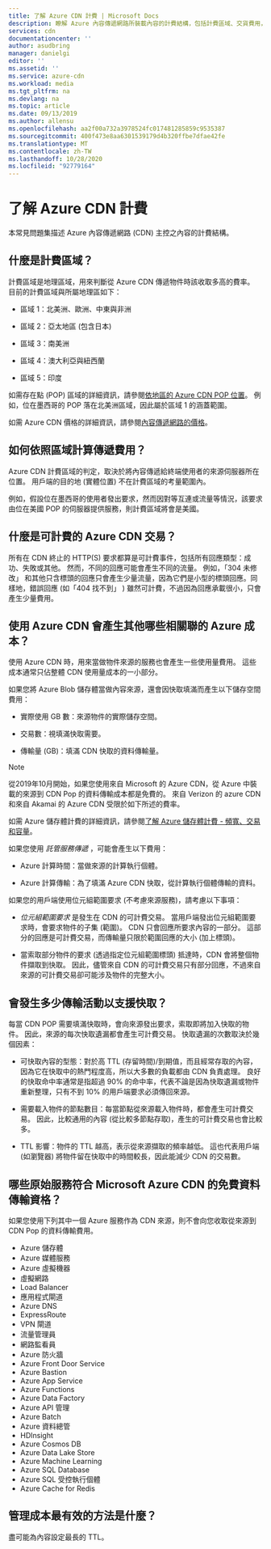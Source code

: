 ```yaml
---
title: 了解 Azure CDN 計費 | Microsoft Docs
description: 瞭解 Azure 內容傳遞網路所裝載內容的計費結構，包括計費區域、交貨費用，以及管理成本。
services: cdn
documentationcenter: ''
author: asudbring
manager: danielgi
editor: ''
ms.assetid: ''
ms.service: azure-cdn
ms.workload: media
ms.tgt_pltfrm: na
ms.devlang: na
ms.topic: article
ms.date: 09/13/2019
ms.author: allensu
ms.openlocfilehash: aa2f00a732a3978524fc017481285859c9535387
ms.sourcegitcommit: 400f473e8aa6301539179d4b320ffbe7dfae42fe
ms.translationtype: MT
ms.contentlocale: zh-TW
ms.lasthandoff: 10/28/2020
ms.locfileid: "92779164"
---
```

# <a name="understanding-azure-cdn-billing"></a>了解 Azure CDN 計費

本常見問題集描述 Azure 內容傳遞網路 (CDN) 主控之內容的計費結構。

## <a name="what-is-a-billing-region"></a>什麼是計費區域？
計費區域是地理區域，用來判斷從 Azure CDN 傳遞物件時該收取多高的費率。 目前的計費區域與所屬地理區如下：

- 區域 1：北美洲、歐洲、中東與非洲

- 區域 2：亞太地區 (包含日本)

- 區域 3：南美洲

- 區域 4：澳大利亞與紐西蘭

- 區域 5：印度

如需存在點 (POP) 區域的詳細資訊，請參閱[依地區的 Azure CDN POP 位置](./cdn-pop-locations.md)。 例如，位在墨西哥的 POP 落在北美洲區域，因此屬於區域 1 的涵蓋範圍。 

如需 Azure CDN 價格的詳細資訊，請參閱[內容傳遞網路的價格](https://azure.microsoft.com/pricing/details/cdn/)。

## <a name="how-are-delivery-charges-calculated-by-region"></a>如何依照區域計算傳遞費用？
Azure CDN 計費區域的判定，取決於將內容傳遞給終端使用者的來源伺服器所在位置。 用戶端的目的地 (實體位置) 不在計費區域的考量範圍內。

例如，假設位在墨西哥的使用者發出要求，然而因對等互連或流量等情況，該要求由位在美國 POP 的伺服器提供服務，則計費區域將會是美國。

## <a name="what-is-a-billable-azure-cdn-transaction"></a>什麼是可計費的 Azure CDN 交易？
所有在 CDN 終止的 HTTP(S) 要求都算是可計費事件，包括所有回應類型：成功、失敗或其他。 然而，不同的回應可能會產生不同的流量。 例如，「304 未修改」  和其他只含標頭的回應只會產生少量流量，因為它們是小型的標頭回應。同樣地，錯誤回應 (如「404 找不到」  ) 雖然可計費，不過因為回應承載很小，只會產生少量費用。

## <a name="what-other-azure-costs-are-associated-with-azure-cdn-use"></a>使用 Azure CDN 會產生其他哪些相關聯的 Azure 成本？
使用 Azure CDN 時，用來當做物件來源的服務也會產生一些使用量費用。 這些成本通常只佔整體 CDN 使用量成本的一小部分。

如果您將 Azure Blob 儲存體當做內容來源，還會因快取填滿而產生以下儲存空間費用：

- 實際使用 GB 數：來源物件的實際儲存空間。

- 交易數：視填滿快取需要。

- 傳輸量 (GB)：填滿 CDN 快取的資料傳輸量。

> [!NOTE]
> 從2019年10月開始，如果您使用來自 Microsoft 的 Azure CDN，從 Azure 中裝載的來源到 CDN Pop 的資料傳輸成本都是免費的。 來自 Verizon 的 azure CDN 和來自 Akamai 的 Azure CDN 受限於如下所述的費率。

如需 Azure 儲存體計費的詳細資訊，請參閱[了解 Azure 儲存體計費 - 頻寬、交易和容量](https://blogs.msdn.microsoft.com/windowsazurestorage/2010/07/08/understanding-windows-azure-storage-billing-bandwidth-transactions-and-capacity/)。

如果您使用 *託管服務傳遞* ，可能會產生以下費用：

- Azure 計算時間：當做來源的計算執行個體。

- Azure 計算傳輸：為了填滿 Azure CDN 快取，從計算執行個體傳輸的資料。

如果您的用戶端使用位元組範圍要求 (不考慮來源服務)，請考慮以下事項：

- *位元組範圍要求* 是發生在 CDN 的可計費交易。 當用戶端發出位元組範圍要求時，會要求物件的子集 (範圍)。 CDN 只會回應所要求內容的一部分。 這部分的回應是可計費交易，而傳輸量只限於範圍回應的大小 (加上標頭)。

- 當索取部分物件的要求 (透過指定位元組範圍標頭) 抵達時，CDN 會將整個物件擷取到快取。 因此，儘管來自 CDN 的可計費交易只有部分回應，不過來自來源的可計費交易卻可能涉及物件的完整大小。

## <a name="how-much-transfer-activity-occurs-to-support-the-cache"></a>會發生多少傳輸活動以支援快取？
每當 CDN POP 需要填滿快取時，會向來源發出要求，索取即將加入快取的物件。 因此，來源的每次快取遺漏都會產生可計費交易。 快取遺漏的次數取決於幾個因素：

- 可快取內容的型態：對於高 TTL (存留時間)/到期值，而且經常存取的內容，因為它在快取中的熱門程度高，所以大多數的負載都由 CDN 負責處理。 良好的快取命中率通常是指超過 90% 的命中率，代表不論是因為快取遺漏或物件重新整理，只有不到 10% 的用戶端要求必須傳回來源。

- 需要載入物件的節點數目：每當節點從來源載入物件時，都會產生可計費交易。 因此，比較通用的內容 (從比較多節點存取)，產生的可計費交易也會比較多。

- TTL 影響：物件的 TTL 越高，表示從來源擷取的頻率越低。 這也代表用戶端 (如瀏覽器) 將物件留在快取中的時間較長，因此能減少 CDN 的交易數。

## <a name="which-origin-services-are-eligible-for-free-data-transfer-with-azure-cdn-from-microsoft"></a>哪些原始服務符合 Microsoft Azure CDN 的免費資料傳輸資格？ 
如果您使用下列其中一個 Azure 服務作為 CDN 來源，則不會向您收取從來源到 CDN Pop 的資料傳輸費用。 

- Azure 儲存體
- Azure 媒體服務
- Azure 虛擬機器
- 虛擬網路
- Load Balancer
- 應用程式閘道
- Azure DNS
- ExpressRoute
- VPN 閘道
- 流量管理員
- 網路監看員
- Azure 防火牆
- Azure Front Door Service
- Azure Bastion
- Azure App Service
- Azure Functions
- Azure Data Factory
- Azure API 管理
- Azure Batch 
- Azure 資料總管
- HDInsight
- Azure Cosmos DB
- Azure Data Lake Store
- Azure Machine Learning 
- Azure SQL Database
- Azure SQL 受控執行個體
- Azure Cache for Redis

## <a name="how-do-i-manage-my-costs-most-effectively"></a>管理成本最有效的方法是什麼？
盡可能為內容設定最長的 TTL。